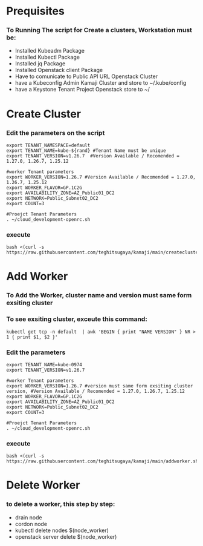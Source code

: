 # Prequisites
  ### To Running The script for Create a clusters, Workstation must be:
   - Installed Kubeadm Package
   - Installed Kubectl Package
   - Installed jq Package
   - Installed Openstack client Package
   - Have to comunicate to Public API URL Openstack Cluster
   - have a Kubeconfig Admin Kamaji Cluster and store to ~/.kube/config
   - have a Keystone Tenant Project Openstack store to ~/
   
# Create Cluster
  ### Edit the parameters on the script
    export TENANT_NAMESPACE=default
    export TENANT_NAME=kube-${rand} #Tenant Name must be unique
    export TENANT_VERSION=v1.26.7  #Version Available / Recomended = 1.27.0, 1.26.7, 1.25.12

    #worker Tenant parameters
    export WORKER_VERSION=1.26.7 #Version Available / Recomended = 1.27.0, 1.26.7, 1.25.12
    export WORKER_FLAVOR=GP.1C2G
    export AVAILABILITY_ZONE=AZ_Public01_DC2
    export NETWORK=Public_Subnet02_DC2
    export COUNT=3

    #Proejct Tenant Parameters
    . ~/cloud_development-openrc.sh
  
  ### execute
    bash <(curl -s https://raw.githubusercontent.com/teghitsugaya/kamaji/main/createcluster.sh)

# Add Worker
  ### To Add the Worker, cluster name and version must same form exsiting cluster
  ### To see exsiting cluster, exceute this command:
    kubectl get tcp -n default  | awk 'BEGIN { print "NAME VERSION" } NR > 1 { print $1, $2 }'
  
  ### Edit the parameters
    export TENANT_NAME=kube-0974
    export TENANT_VERSION=v1.26.7

    #worker Tenant parameters
    export WORKER_VERSION=1.26.7 #version must same form exsiting cluster version, #Version Available / Recomended = 1.27.0, 1.26.7, 1.25.12
    export WORKER_FLAVOR=GP.1C2G
    export AVAILABILITY_ZONE=AZ_Public01_DC2
    export NETWORK=Public_Subnet02_DC2
    export COUNT=3

    #Proejct Tenant Parameters
    . ~/cloud_development-openrc.sh
  
  ### execute  
    bash <(curl -s https://raw.githubusercontent.com/teghitsugaya/kamaji/main/addworker.sh)
               
# Delete Worker
  ### to delete a worker, this step by step:
  - drain node
  - cordon node
  - kubectl delete nodes $(node_worker)
  - openstack server delete $(node_worker)
